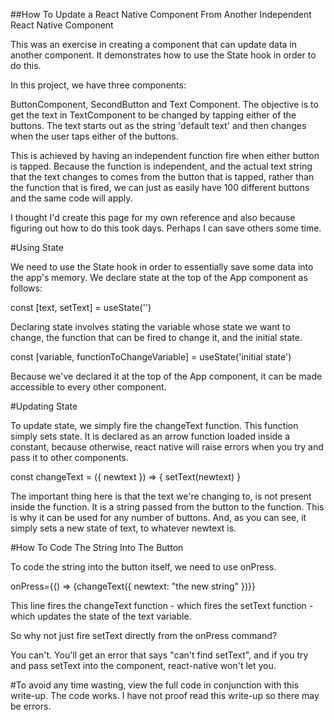 ##How To Update a React Native Component From Another Independent React Native Component

This was an exercise in creating a component that can update data in another component. It demonstrates how to use the State hook in order to do this.

In this project, we have three components:

ButtonComponent, SecondButton and Text Component. The objective is to get the text in TextComponent to be changed by tapping either of the buttons. The text starts out as the string 'default text' and then changes when the user taps either of the buttons.

This is achieved by having an independent function fire when either button is tapped. Because the function is independent, and the actual text string that the text changes to comes from the button that is tapped, rather than the function that is fired, we can just as easily have 100 different buttons and the same code will apply.

I thought I'd create this page for my own reference and also because figuring out how to do this took days. Perhaps I can save others some time.

#Using State

We need to use the State hook in order to essentially save some data into the app's memory. We declare state at the top of the App component as follows:

const [text, setText] = useState('')

Declaring state involves stating the variable whose state we want to change, the function that can be fired to change it, and the initial state.

const [variable, functionToChangeVariable] = useState('initial state')

Because we've declared it at the top of the App component, it can be made accessible to every other component.

#Updating State

To update state, we simply fire the changeText function. This function simply sets state. It is declared as an arrow function loaded inside a constant, because otherwise, react native will raise errors when you try and pass it to other components.

const changeText = ({ newtext }) => {
  setText(newtext)
}

The important thing here is that the text we're changing to, is not present inside the function. It is a string passed from the button to the function. This is why it can be used for any number of buttons. And, as you can see, it simply sets a new state of text, to whatever newtext is.

#How To Code The String Into The Button

To code the string into the button itself, we need to use onPress.

onPress={() => {changeText({ newtext: "the new string" })}}

This line fires the changeText function - which fires the setText function - which updates the state of the text variable.

So why not just fire setText directly from the onPress command?

You can't. You'll get an error that says "can't find setText", and if you try and pass setText into the component, react-native won't let you.

#To avoid any time wasting, view the full code in conjunction with this write-up. The code works. I have not proof read this write-up so there may be errors.
